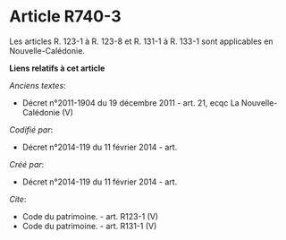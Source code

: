# Article R740-3

Les articles R. 123-1 à R. 123-8 et R. 131-1 à R. 133-1 sont applicables en Nouvelle-Calédonie.

**Liens relatifs à cet article**

_Anciens textes_:

  - Décret n°2011-1904 du 19 décembre 2011 - art. 21, ecqc La Nouvelle-Calédonie  (V)

_Codifié par_:

  - Décret n°2014-119 du 11 février 2014 - art.

_Créé par_:

  - Décret n°2014-119 du 11 février 2014 - art.

_Cite_:

  - Code du patrimoine. - art. R123-1 (V)
  - Code du patrimoine. - art. R131-1 (V)
